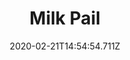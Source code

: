 ---
templateKey: blog-post
title: Milk Pail
type: tool
description: 
featuredpost: false
date: 2020-02-21T14:54:54.711Z
featuredimage: /img/Milk_Pail.png
cost: 1000
tags:
  - Milk
  - Large Milk
  - Goat Milk
  - Lg. Goat Milk
---